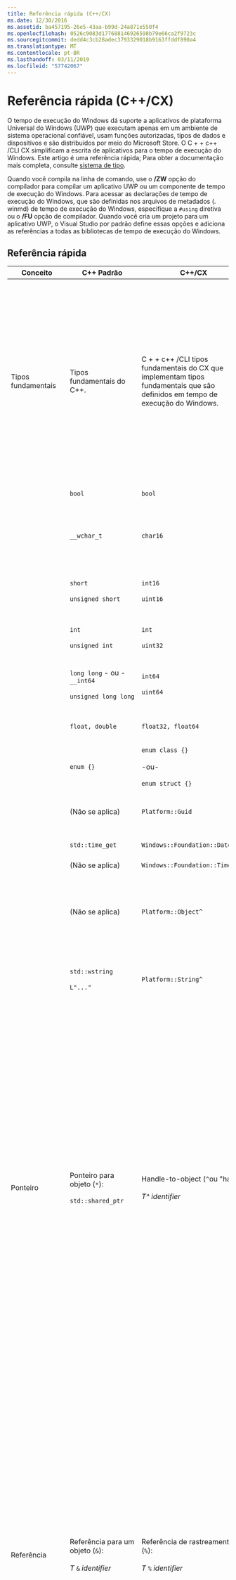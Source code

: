 ```yaml
---
title: Referência rápida (C++/CX)
ms.date: 12/30/2016
ms.assetid: ba457195-26e5-43aa-b99d-24a871e550f4
ms.openlocfilehash: 0526c9083d177688146926598b79e66ca2f9723c
ms.sourcegitcommit: dedd4c3cb28adec3793329018b9163ffddf890a4
ms.translationtype: MT
ms.contentlocale: pt-BR
ms.lasthandoff: 03/11/2019
ms.locfileid: "57742067"
---
```

# <a name="quick-reference-ccx"></a>Referência rápida (C++/CX)

O tempo de execução do Windows dá suporte a aplicativos de plataforma Universal do Windows (UWP) que executam apenas em um ambiente de sistema operacional confiável, usam funções autorizadas, tipos de dados e dispositivos e são distribuídos por meio do Microsoft Store. O C + + c++ /CLI CX simplificam a escrita de aplicativos para o tempo de execução do Windows. Este artigo é uma referência rápida; Para obter a documentação mais completa, consulte [sistema de tipo](../cppcx/type-system-c-cx.md).

Quando você compila na linha de comando, use o **/ZW** opção do compilador para compilar um aplicativo UWP ou um componente de tempo de execução do Windows. Para acessar as declarações de tempo de execução do Windows, que são definidas nos arquivos de metadados (. winmd) de tempo de execução do Windows, especifique a `#using` diretiva ou o **/FU** opção de compilador. Quando você cria um projeto para um aplicativo UWP, o Visual Studio por padrão define essas opções e adiciona as referências a todas as bibliotecas de tempo de execução do Windows.

## <a name="quick-reference"></a>Referência rápida

|Conceito|C++ Padrão|C++/CX|Comentários|
|-------------|--------------------|------------------------------------------------------------------|-------------|
|Tipos fundamentais|Tipos fundamentais do C++.|C + + c++ /CLI tipos fundamentais do CX que implementam tipos fundamentais que são definidos em tempo de execução do Windows.|O `default` namespace contém C + + c++ /CLI tipos fundamentais internos CX. O compilador mapeia implicitamente C + + c++ /CLI tipos fundamentais do CX para tipos C++ padrão.<br /><br /> O `Platform` família de namespaces contém tipos que implementam os tipos fundamentais do tempo de execução do Windows.|
||`bool`|`bool`|Um valor Booliano de 8 bits.|
||`__wchar_t`|`char16`|Um valor não numérico de 16 bits que representa um ponto de código Unicode (UTF-16).|
||`short`<br /><br /> `unsigned short`|`int16`<br /><br /> `uint16`|Um inteiro de 16 bits com sinal.<br /><br /> Um inteiro de 16 bits sem sinal.|
||`int`<br /><br /> `unsigned int`|`int`<br /><br /> `uint32`|Um inteiro com sinal de 32 bits.<br /><br /> Um inteiro sem sinal de 32 bits.|
||`long long` - ou - `__int64`<br /><br /> `unsigned long long`|`int64`<br /><br /> `uint64`|Um inteiro com sinal de 64 bits.<br /><br /> Um inteiro sem sinal de 64 bits.|
||`float, double`|`float32, float64`|Um número de ponto flutuante IEEE 754 de 32 ou 64 bits.|
||`enum {}`|`enum class {}`<br /><br /> -ou-<br /><br /> `enum struct {}`|Uma enumeração de 32 bits.|
||(Não se aplica)|`Platform::Guid`|Um valor não numérico de 128 bits (uma GUID) no namespace `Platform` .|
||`std::time_get`|`Windows::Foundation::DateTime`|Uma estrutura date-time.|
||(Não se aplica)|`Windows::Foundation::TimeSpan`|Uma estrutura timespan.|
||(Não se aplica)|`Platform::Object^`|O objeto base contado por referência na exibição C++ do sistema de tipo de tempo de execução do Windows.|
||`std::wstring`<br /><br /> `L"..."`|`Platform::String^`|`Platform::String^` é uma sequência de caracteres Unicode imutável, contada por referência, que representa texto.|
|Ponteiro|Ponteiro para objeto (`*`):<br /><br /> `std::shared_ptr`|Handle-to-object (`^`ou "hat"):<br /><br /> *T^ identifier*|Todas as classes de tempo de execução do Windows são declaradas usando o modificador handle-to-object. Os membros do objeto são acessados usando o operador de acesso ao membro da classe (`->`) de seta.<br /><br /> O modificador hat significa "ponteiro para um objeto de tempo de execução do Windows é automaticamente referência counted". Mais precisamente, handle-to-object declara que o compilador deve inserir código para gerenciar automaticamente a contagem de referência de objeto e excluirá o objeto se a contagem de referência chegar a zero.|
|Referência|Referência para um objeto (`&`):<br /><br /> *T* `&` *identifier*|Referência de rastreamento (`%`):<br /><br /> *T* `%` *identifier*|Modificador de referência único tempo de execução do Windows tipos podem ser declarados usando o controle. Os membros do objeto são acessados usando o operador de acesso ao membro da classe (`.`) de ponto.<br /><br /> A referência de rastreamento significa "uma referência a um objeto de tempo de execução do Windows que é automaticamente a contagem de referência". Mais precisamente, uma referência de rastreamento declara que o compilador deve inserir código para gerenciar automaticamente a contagem de referência de objeto e excluirá o objeto se a contagem de referência chegar a zero.|
|Declaração de tipo dinâmico|`new`|`ref new`|Aloca um objeto de tempo de execução do Windows e, em seguida, retorna um identificador para esse objeto.|
|gerenciamento de vida útil de objeto|`delete` *identifier*<br /><br /> `delete[]`  *identifier*|(Invoca o destruidor.)|A vida útil é determinada pela contagem de referência. Uma chamada para exclusão invoca o destruidor, mas ele próprio não libera memória.|
|declaração de matriz|*T  identifier* `[]`<br /><br /> `std::array` *identifier*|`Array<` *T* `^>^` *identifier* `(` *size* `)`<br /><br /> -ou-<br /><br /> `WriteOnlyArray<` *T* `^>`  *identifier* `(` *size* `)`|Declara uma matriz unidimensional modificável ou somente gravação do tipo T^. A própria matriz também é um objeto contado por referência que deve ser declarada usando o modificador handle-to-object.<br /><br /> (As declarações de matriz usam uma classe de cabeçalho de modelo que está no namespace `Platform` )|
|declaração de classe|`class`  *identifier* `{}`<br /><br /> `struct` *identifier* `{}`|`ref class` *identifier* `{}`<br /><br /> `ref struct` *identifier* `{}`|Declara uma classe de tempo de execução que tem acessibilidade privada padrão.<br /><br /> Declara uma classe de tempo de execução que tem acessibilidade pública padrão.|
|declaração de estrutura|`struct` *identifier* `{}`<br /><br /> (isto é, uma estrutura POD (Plain Old Data))|`value class` *identifier* `{}`<br /><br /> `value struct` *identifier* `{}`|Declara uma estrutura POD que tem acessibilidade privada padrão.<br /><br /> Uma classe de valor pode ser representada nos metadados do Windows, mas uma classe padrão do C++ padrão não pode.<br /><br /> Declara uma estrutura POD que tem acessibilidade pública padrão.<br /><br /> Uma estrutura de valor pode ser representada nos metadados do Windows, mas uma estrutura padrão C++ não pode.|
|declaração de interface|classe abstrata que contém apenas funções virtuais puras.|`interface class` *identifier* `{}`<br /><br /> `interface struct` *identifier* `{}`|Declara uma interface que tem acessibilidade privada padrão.<br /><br /> Declara uma interface que tem acessibilidade pública padrão.|
|delegado|`std::function`|`public delegate` *return-type* *delegate-type-identifier* `(` *[parâmetros]* `);`|Declara um objeto que pode ser chamado como uma chamada de função.|
|evento|(Não se aplica)|`event` *delegate-type-identifier* *event-identifier* `;`<br /><br /> *delegate-type-identifier* *delegate-identifier* = `ref new`*delegate-type-identifier*`( this`*[, parameters]*`);`<br /><br /> *event-identifier* `+=` *delegate-identifier* `;`<br /><br /> -ou-<br /><br /> `EventRegistrationToken` *token-identifier* = *obj*`.`*event-identifier*`+=`*delegate-identifier*`;`<br /><br /> -ou-<br /><br /> `auto` *token-identifier* = *obj*. *event-identifier*`::add(`*delegate-identifier*`);`<br /><br /> *obj* `.` *event-identifier* `-=` *token-identifier* `;`<br /><br /> -ou-<br /><br /> *obj* `.` *event-identifier* `::remove(` *token-identifier* `);`|Declara um objeto de evento, que armazena uma coleção de manipuladores de eventos (delegados) que são chamados quando ocorre um evento.<br /><br /> Cria um manipulador de eventos.<br /><br /> Adiciona um manipulador de eventos.<br /><br /> A adição de um manipulador de eventos retorna um token de evento (*token-identifier*). Se você pretende remover explicitamente o manipulador de eventos, deverá salvar o token de evento para uso posterior.<br /><br /> Remove um manipulador de eventos.<br /><br /> Para remover um manipulador de eventos, você deve especificar o token de evento salvo quando o manipulador de eventos foi adicionado.|
|propriedade|(Não se aplica)|`property` *T* *identifier*;<br /><br /> `property` *T* *identifier* `[` *índice* `];`<br /><br /> `property` *T* `default[` *índice* `];`|Declara que uma função de membro de classe ou objeto é acessada usando a mesma sintaxe usada para acessar um membro de dados ou elemento de matriz indexada.<br /><br /> Declara uma propriedade em uma função de membro de classe ou objeto.<br /><br /> Declara uma propriedade indexada em uma função de membro de objeto.<br /><br /> Declara uma propriedade indexada em uma função de membro de classe.|
|Tipos parametrizados|modelos|`generic <typename` *T* `> interface class` *identifier* `{}`<br /><br /> `generic <typename` *T* `> delegate` *[tipo de retorno]* *delegate-identifier* `() {}`|Declara uma classe com de interface parametrizada.<br /><br /> Declara um delegado parametrizado.|
|Tipos de valor anuláveis|`boost::optional<T>`|[Platform:: ibox \<T >](../cppcx/platform-ibox-interface.md)|Permite que variáveis de tipos escalares e de estruturas de valor tenham um valor de `nullptr`.|

## <a name="see-also"></a>Consulte também

[Referência de linguagem do Visual C++](../cppcx/visual-c-language-reference-c-cx.md)
